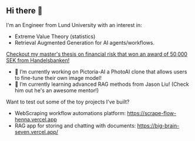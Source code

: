 ## Hi there 👋

I'm an Engineer from Lund University with an interest in:
- Extreme Value Theory (statistics)
- Retrieval Augmented Generation for AI agents/workflows.

[Checkout my master's thesis on financial risk that won an award of 50,000 SEK from Handelsbanken!](https://github.com/user-attachments/files/18868455/Copula.based.VaR.estimation.for.Portfolio.using.Hierarchical.Clustering.-.Alexander.Woxstrom.Hektor.Triantafillidis.pdf)

- 🔭 I’m currently working on Pictoria-AI a PhotoAI clone that allows users to fine-tune their own image model!
- 🌱 I’m currently learning advanced RAG methods from Jason Liu! (Check him out he's an awesome mentor!)

Want to test out some of the toy projects I've built?
- WebScraping workflow automations platform: https://scrape-flow-henna.vercel.app
- RAG app for storing and chatting with documents: https://big-brain-seven.vercel.app/
<!--
**alexwox/alexwox** is a ✨ _special_ ✨ repository because its `README.md` (this file) appears on your GitHub profile.

Here are some ideas to get you started:

- 🔭 I’m currently working on ScrapeFlow, a web app for automating webscraping!
- 🌱 I’m currently learning advanced RAG methods from Jason Liu! (Check him out he's an awesome mentor!)
- 👯 I’m looking to collaborate on ...
- 🤔 I’m looking for help with ...
- 💬 Ask me about ...
-->
